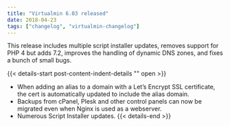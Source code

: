 ```yaml
---
title: "Virtualmin 6.03 released"
date: 2018-04-23
tags: ["changelog", "virtualmin-changelog"]
---
```


This release includes multiple script installer updates, removes support for PHP 4 but adds 7.2, improves the handling of dynamic DNS zones, and fixes a bunch of small bugs.

{{< details-start post-content-indent-details "<i class='wm wm-newspaper'></i>" open >}}
- When adding an alias to a domain with a Let’s Encrypt SSL certificate, the cert is automatically updated to include the alias domain.
- Backups from cPanel, Plesk and other control panels can now be migrated even when Nginx is used as a webserver.
- Numerous Script Installer updates.
{{< details-end >}}
